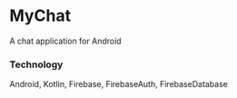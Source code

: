 # MyChat
A chat application for Android 

### Technology 
Android, Kotlin, Firebase, FirebaseAuth, FirebaseDatabase
